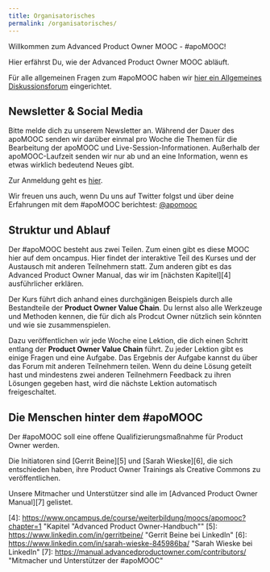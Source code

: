 ```yaml
---
title: Organisatorisches
permalink: /organisatorisches/
---
```


Willkommen zum Advanced Product Owner MOOC - #apoMOOC!

Hier erfährst Du, wie der Advanced Product Owner MOOC abläuft.

Für alle allgemeinen Fragen zum #apoMOOC haben wir [hier ein Allgemeines Diskussionsforum][1] eingerichtet.

## Newsletter & Social Media

Bitte melde dich zu unserem Newsletter an.
Während der Dauer des apoMOOC senden wir darüber einmal pro Woche die Themen für die Bearbeitung der apoMOOC und Live-Session-Informationen.
Außerhalb der apoMOOC-Laufzeit senden wir nur ab und an eine Information, wenn es etwas wirklich bedeutend Neues gibt.

Zur Anmeldung geht es [hier][2].

Wir freuen uns auch, wenn Du uns auf Twitter folgst und über deine Erfahrungen mit dem #apoMOOC berichtest: [@apomooc][3]

## Struktur und Ablauf

Der #apoMOOC besteht aus zwei Teilen.
Zum einen gibt es diese MOOC hier auf dem oncampus.
Hier findet der interaktive Teil des Kurses und der Austausch mit anderen Teilnehmern statt.
Zum anderen gibt es das Advanced Product Owner Manual, das wir im [nächsten Kapitel][4] ausführlicher erklären.

Der Kurs führt dich anhand eines durchgänigen Beispiels durch alle Bestandteile der **Product Owner Value Chain**.
Du lernst also alle  Werkzeuge und Methoden kennen, die für dich als Prodcut Owner nützlich sein könnten und wie sie zusammenspielen.

Dazu veröffentlichen wir jede Woche eine Lektion, die dich einen Schritt entlang der **Product Owner Value Chain** führt.
Zu jeder Lektion gibt es einige Fragen und eine Aufgabe.
Das Ergebnis der Aufgabe kannst du über das Forum mit anderen Teilnehmern teilen.
Wenn du deine Lösung geteilt hast und mindestens zwei anderen Teilnehmern Feedback zu ihren Lösungen gegeben hast, wird die nächste Lektion automatisch freigeschaltet.

## Die Menschen hinter dem #apoMOOC

Der #apoMOOC soll eine offene Qualifizierungsmaßnahme für Product Owner werden.

Die Initiatoren sind [Gerrit Beine][5] und [Sarah Wieske][6], die sich entschieden haben, ihre Product Owner Trainings als Creative Commons zu veröffentlichen.

Unsere Mitmacher und Unterstützer sind alle im [Advanced Product Owner Manual][7] gelistet.

[1]:	https://www.oncampus.de/course/weiterbildung/moocs/apomooc/section-0/47546-allgemeines-diskussionsforum-zum-apomooc "Allgemeines Diskussionsforum zum #apoMOOC"
[2]:	https://advancedproductowner.com/newsletter/ "Anmeldung zum Advanced Product Owner MOOC-Newsletter"
[3]:	https://twitter.com/apomooc "#apoMOCC auf Twitter"
[4]:	https://www.oncampus.de/course/weiterbildung/moocs/apomooc?chapter=1 "Kapitel "Advanced Product Owner-Handbuch""
[5]:	https://www.linkedin.com/in/gerritbeine/ "Gerrit Beine bei LinkedIn"
[6]:	https://www.linkedin.com/in/sarah-wieske-845986ba/ "Sarah Wieske bei LinkedIn"
[7]:	https://manual.advancedproductowner.com/contributors/ "Mitmacher und Unterstützer der #apoMOOC"